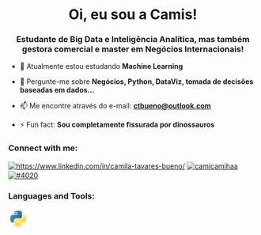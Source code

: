 <h1 align="center">Oi, eu sou a Camis!</h1>
<h3 align="center">Estudante de Big Data e Inteligência Analítica, mas também gestora comercial e master em Negócios Internacionais!</h3>

- 🌱 Atualmente estou estudando **Machine Learning**

- 💬 Pergunte-me sobre **Negócios, Python, DataViz, tomada de decisões baseadas em dados...**

- 📫 Me encontre através do e-mail: **ctbueno@outlook.com**

- ⚡ Fun fact: **Sou completamente fissurada por dinossauros**

<h3 align="left">Connect with me:</h3>
<p align="left">
<a href="https://linkedin.com/in/https://www.linkedin.com/in/camila-tavares-bueno/" target="blank"><img align="center" src="https://raw.githubusercontent.com/rahuldkjain/github-profile-readme-generator/master/src/images/icons/Social/linked-in-alt.svg" alt="https://www.linkedin.com/in/camila-tavares-bueno/" height="30" width="40" /></a>
<a href="https://instagram.com/camicamihaa" target="blank"><img align="center" src="https://raw.githubusercontent.com/rahuldkjain/github-profile-readme-generator/master/src/images/icons/Social/instagram.svg" alt="camicamihaa" height="30" width="40" /></a>
<a href="https://discord.gg/#4020" target="blank"><img align="center" src="https://raw.githubusercontent.com/rahuldkjain/github-profile-readme-generator/master/src/images/icons/Social/discord.svg" alt="#4020" height="30" width="40" /></a>
</p>

<h3 align="left">Languages and Tools:</h3>
<p align="left"> <a href="https://www.python.org" target="_blank" rel="noreferrer"> <img src="https://raw.githubusercontent.com/devicons/devicon/master/icons/python/python-original.svg" alt="python" width="40" height="40"/> </a> </p>

<!---
- 👋 Hi, I’m @camitbueno
- 👀 I’m interested in ...
- 🌱 I’m currently learning ...
- 💞️ I’m looking to collaborate on ...
- 📫 How to reach me ...
- 😄 Pronouns: ...
- ⚡ Fun fact: ...
camitbueno/camitbueno is a ✨ special ✨ repository because its `README.md` (this file) appears on your GitHub profile.
You can click the Preview link to take a look at your changes.
--->
